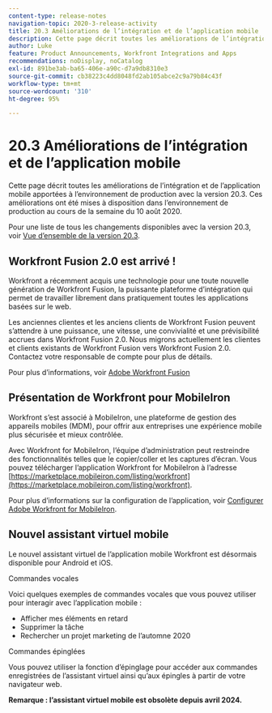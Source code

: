 ```yaml
---
content-type: release-notes
navigation-topic: 2020-3-release-activity
title: 20.3 Améliorations de l’intégration et de l’application mobile
description: Cette page décrit toutes les améliorations de l’intégration et de l’application mobile apportées à l’environnement de production avec la version 20.3. Ces améliorations ont été mises à disposition dans l’environnement de production au cours de la semaine du 10 août 2020.
author: Luke
feature: Product Announcements, Workfront Integrations and Apps
recommendations: noDisplay, noCatalog
exl-id: 891be3ab-ba65-406e-a90c-d7a9db8310e3
source-git-commit: cb38223c4dd8048fd2ab105abce2c9a79b84c43f
workflow-type: tm+mt
source-wordcount: '310'
ht-degree: 95%

---
```


# 20.3 Améliorations de l’intégration et de l’application mobile

Cette page décrit toutes les améliorations de l’intégration et de l’application mobile apportées à l’environnement de production avec la version 20.3. Ces améliorations ont été mises à disposition dans l’environnement de production au cours de la semaine du 10 août 2020.

Pour une liste de tous les changements disponibles avec la version 20.3, voir [Vue d’ensemble de la version 20.3](../../../product-announcements/product-releases/20.3-release-activity/20-3-release-overview.md).

## Workfront Fusion 2.0 est arrivé !

Workfront a récemment acquis une technologie pour une toute nouvelle génération de Workfront Fusion, la puissante plateforme d’intégration qui permet de travailler librement dans pratiquement toutes les applications basées sur le web.

Les anciennes clientes et les anciens clients de Workfront Fusion peuvent s’attendre à une puissance, une vitesse, une convivialité et une prévisibilité accrues dans Workfront Fusion 2.0. Nous migrons actuellement les clientes et clients existants de Workfront Fusion vers Workfront Fusion 2.0. Contactez votre responsable de compte pour plus de détails.

Pour plus d’informations, voir [Adobe Workfront Fusion](https://experienceleague.adobe.com/en/docs/workfront-fusion/using/home)

## Présentation de Workfront pour MobileIron

Workfront s’est associé à MobileIron, une plateforme de gestion des appareils mobiles (MDM), pour offrir aux entreprises une expérience mobile plus sécurisée et mieux contrôlée.

Avec Workfront for MobileIron, l’équipe d’administration peut restreindre des fonctionnalités telles que le copier/coller et les captures d’écran. Vous pouvez télécharger l’application Workfront for MobileIron à l’adresse [https://marketplace.mobileiron.com/listing/workfront](https://marketplace.mobileiron.com/listing/workfront).

Pour plus d’informations sur la configuration de l’application, voir [Configurer Adobe Workfront for MobileIron](../../../workfront-basics/mobile-apps/using-the-workfront-mobile-app/wf-mobileiron-configs.md).

## Nouvel assistant virtuel mobile

Le nouvel assistant virtuel de l’application mobile Workfront est désormais disponible pour Android et iOS.

Commandes vocales

Voici quelques exemples de commandes vocales que vous pouvez utiliser pour interagir avec l’application mobile :

* Afficher mes éléments en retard
* Supprimer la tâche
* Rechercher un projet marketing de l’automne 2020

Commandes épinglées

Vous pouvez utiliser la fonction d’épinglage pour accéder aux commandes enregistrées de l’assistant virtuel ainsi qu’aux épingles à partir de votre navigateur web.

**Remarque : l’assistant virtuel mobile est obsolète depuis avril 2024.**

